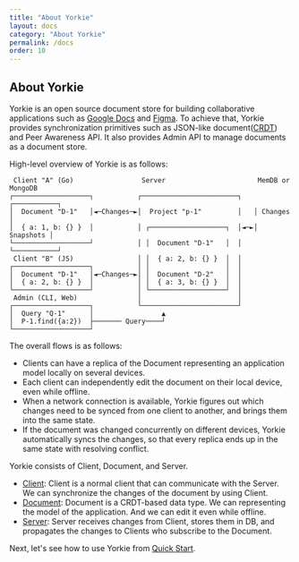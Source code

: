 ```yaml
---
title: "About Yorkie"
layout: docs
category: "About Yorkie"
permalink: /docs
order: 10
---
```


## About Yorkie

Yorkie is an open source document store for building collaborative applications such as [Google Docs](https://docs.google.com/) and [Figma](https://www.figma.com/). To achieve that, Yorkie provides synchronization primitives such as JSON-like document([CRDT](https://crdt.tech/)) and Peer Awareness API. It also provides Admin API to manage documents as a document store.

High-level overview of Yorkie is as follows:

```
 Client "A" (Go)                 Server                       MemDB or MongoDB
┌───────────────────┐           ┌────────────────────────┐   ┌───────────┐
│  Document "D-1"   │◄─Changes─►│  Project "p-1"         │   │ Changes   │
│  { a: 1, b: {} }  │           │ ┌───────────────────┐  │◄─►│ Snapshots │
└───────────────────┘           │ │  Document "D-1"   │  │   └───────────┘
 Client "B" (JS)                │ │  { a: 2, b: {} }  │  │
┌───────────────────┐           │ │                   │  │
│  Document "D-1"   │◄─Changes─►│ │  Document "D-2"   │  │
│  { a: 2, b: {} }  │           │ │  { a: 3, b: {} }  │  │
└───────────────────┘           │ └───────────────────┘  │
 Admin (CLI, Web)               │                        │
┌───────────────────┐           └────────────────────────┘
│  Query "Q-1"      │                 ▲
│  P-1.find({a:2})  ├─────── Query────┘
└───────────────────┘
```

The overall flows is as follows:

 - Clients can have a replica of the Document representing an application model locally on several devices.
 - Each client can independently edit the document on their local device, even while offline.
 - When a network connection is available, Yorkie figures out which changes need to be synced from one client to another, and brings them into the same state.
 - If the document was changed concurrently on different devices, Yorkie automatically syncs the changes, so that every replica ends up in the same state with resolving conflict.

Yorkie consists of Client, Document, and Server.

- [Client](/docs/js-sdk#client): Client is a normal client that can communicate with the Server. We can synchronize the changes of the document by using Client.
- [Document](/docs/js-sdk#document): Document is a CRDT-based data type. We can representing the model of the application. And we can edit it even while offline.
- [Server](/docs/server): Server receives changes from Client, stores them in DB, and propagates the changes to Clients who subscribe to the Document.

Next, let's see how to use Yorkie from [Quick Start](/docs/quick-start).
